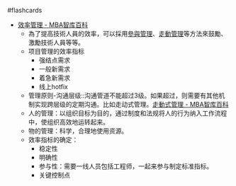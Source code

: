 #flashcards 
- [效率管理 - MBA智库百科](https://wiki.mbalib.com/zh-tw/%E6%95%88%E7%8E%87%E7%AE%A1%E7%90%86)
	- 為了提高技術人員的效率，可以採用[參與管理](https://wiki.mbalib.com/zh-tw/%E5%8F%82%E4%B8%8E%E7%AE%A1%E7%90%86 "参与管理")、[走動管理](https://wiki.mbalib.com/zh-tw/%E8%B5%B0%E5%8A%A8%E7%AE%A1%E7%90%86 "走动管理")等方法來鼓勵、激勵技術人員等等。
	- 项目管理的效率指标
		- 强结点需求
		- 一般新需求
		- 着急新需求
		- 线上hotfix
	- 管理原则-沟通层级::沟通管道不能超过3级。如果超过，则需要有其他机制实现跨层级的定期沟通。比如走动式管理。[走動式管理 - MBA智库百科](https://wiki.mbalib.com/zh-tw/%E8%B5%B0%E5%8A%A8%E7%AE%A1%E7%90%86) <!--SR:!2023-03-06-19-09,7.3,250-->
	- 人的管理：以组织目标为目的，通过制度和法规将人的行为纳入工作流程中，使组织高效地运转起来。
	- 物的管理：科学，合理地使用资源。
	- 效率指标的确定：
		- 稳定性
		- 明确性
		- 参与性：需要一线人员包括工程师，一起来参与制定标准指标。
		- 关键控制点

